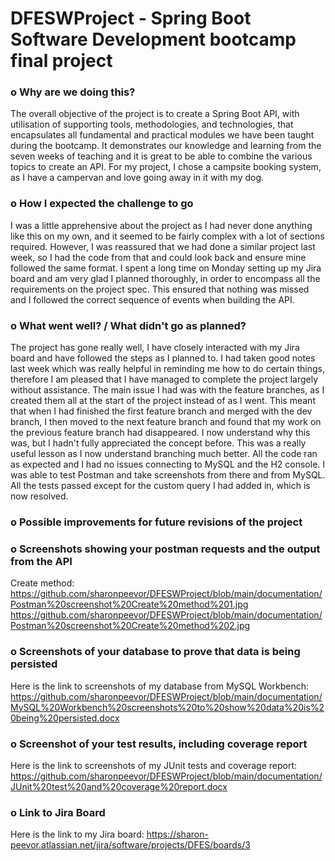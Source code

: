 # DFESWProject - Spring Boot Software Development bootcamp final project

### **o	Why are we doing this?**

The overall objective of the project is to create a Spring Boot API, with utilisation of supporting tools, methodologies, and technologies, that encapsulates all fundamental and practical modules we have been taught during the bootcamp. It demonstrates our knowledge and learning from the seven weeks of teaching and it is great to be able to combine the various topics to create an API. For my project, I chose a campsite booking system, as I have a campervan and love going away in it with my dog.

### **o	How I expected the challenge to go**

I was a little apprehensive about the project as I had never done anything like this on my own, and it seemed to be fairly complex with a lot of sections required. However, I was reassured that we had done a similar project last week, so I had the code from that and could look back and ensure mine followed the same format. I spent a long time on Monday setting up my Jira board and am very glad I planned thoroughly, in order to encompass all the requirements on the project spec. This ensured that nothing was missed and I followed the correct sequence of events when building the API.

### **o	What went well? / What didn't go as planned?**

The project has gone really well, I have closely interacted with my Jira board and have followed the steps as I planned to. I had taken good notes last week which was really helpful in reminding me how to do certain things, therefore I am pleased that I have managed to complete the project largely without assistance. The main issue I had was with the feature branches, as I created them all at the start of the project instead of as I went. This meant that when I had finished the first feature branch and merged with the dev branch, I then moved to the next feature branch and found that my work on the previous feature branch had disappeared. I now understand why this was, but I hadn't fully appreciated the concept before. This was a really useful lesson as I now understand branching much better. All the code ran as expected and I had no issues connecting to MySQL and the H2 console. I was able to test Postman and take screenshots from there and from MySQL. All the tests passed except for the custom query I had added in, which is now resolved. 

### **o	Possible improvements for future revisions of the project**








### **o	Screenshots showing your postman requests and the output from the API**

Create method:
https://github.com/sharonpeevor/DFESWProject/blob/main/documentation/Postman%20screenshot%20Create%20method%201.jpg
https://github.com/sharonpeevor/DFESWProject/blob/main/documentation/Postman%20screenshot%20Create%20method%202.jpg


### **o	Screenshots of your database to prove that data is being persisted**

Here is the link to screenshots of my database from MySQL Workbench:
https://github.com/sharonpeevor/DFESWProject/blob/main/documentation/MySQL%20Workbench%20screenshots%20to%20show%20data%20is%20being%20persisted.docx

### **o	Screenshot of your test results, including coverage report**

Here is the link to screenshots of my JUnit tests and coverage report:
https://github.com/sharonpeevor/DFESWProject/blob/main/documentation/JUnit%20test%20and%20coverage%20report.docx

### **o	Link to Jira Board**

Here is the link to my Jira board:
https://sharon-peevor.atlassian.net/jira/software/projects/DFES/boards/3

